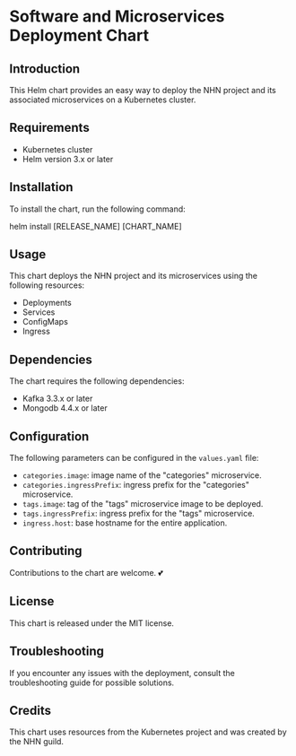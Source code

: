 # Software and Microservices Deployment Chart

## Introduction
This Helm chart provides an easy way to deploy the NHN project and its associated microservices on a Kubernetes cluster.

## Requirements
- Kubernetes cluster
- Helm version 3.x or later

## Installation
To install the chart, run the following command:

helm install [RELEASE_NAME] [CHART_NAME]

## Usage
This chart deploys the NHN project and its microservices using the following resources:
- Deployments
- Services
- ConfigMaps
- Ingress

## Dependencies
The chart requires the following dependencies:
- Kafka 3.3.x or later
- Mongodb 4.4.x or later

## Configuration
The following parameters can be configured in the `values.yaml` file:
- `categories.image`: image name of the "categories" microservice.
- `categories.ingressPrefix`:  ingress prefix for the "categories" microservice.
- `tags.image`: tag of the "tags" microservice image to be deployed.
- `tags.ingressPrefix`: ingress prefix for the "tags" microservice.
- `ingress.host`: base hostname for the entire application.

## Contributing
Contributions to the chart are welcome. 💕

## License
This chart is released under the MIT license.

## Troubleshooting
If you encounter any issues with the deployment, consult the troubleshooting guide for possible solutions.

## Credits
This chart uses resources from the Kubernetes project and was created by the NHN guild.
